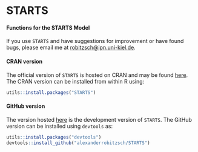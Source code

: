 # STARTS
#### Functions for the STARTS Model


If you use `STARTS` and have suggestions for improvement or have found bugs, please email me at robitzsch@ipn.uni-kiel.de.

#### CRAN version

The official version of `STARTS` is hosted on CRAN and may be found [here](https://cran.r-project.org/package=STARTS). 
The CRAN version can be installed from within R using:

```r
utils::install.packages("STARTS")
```

#### GitHub version

The version hosted [here](https://github.com/alexanderrobitzsch/STARTS) is the development version of `STARTS`. 
The GitHub version can be installed using `devtools` as:

```r
utils::install.packages("devtools")
devtools::install_github("alexanderrobitzsch/STARTS")
```

